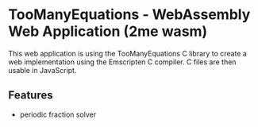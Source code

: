 # TooManyEquations - WebAssembly Web Application (2me wasm)

This web application is using the TooManyEquations C library to create a web implementation using the Emscripten C compiler. C files are then usable in JavaScript.

## Features
- periodic fraction solver
